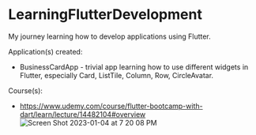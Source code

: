 # LearningFlutterDevelopment
My journey learning how to develop applications using Flutter.

Application(s) created:
  * BusinessCardApp - trivial app learning how to use different widgets in Flutter, especially Card, ListTile, Column, Row, CircleAvatar.

Course(s):
  * https://www.udemy.com/course/flutter-bootcamp-with-dart/learn/lecture/14482104#overview
![Screen Shot 2023-01-04 at 7 20 08 PM](https://user-images.githubusercontent.com/71891768/210686780-67ca6c16-e3f4-46e6-9b1b-b0ec019c19ab.png)
